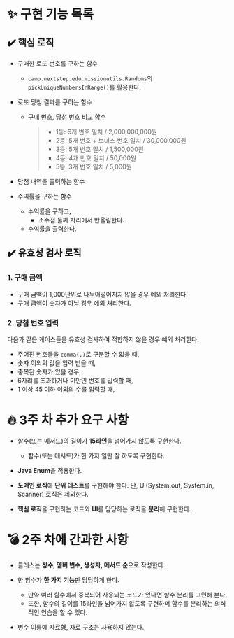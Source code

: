 # ✨ 구현 기능 목록

## ✔️ 핵심 로직

- 구매한 로또 번호를 구하는 함수
    - `camp.nextstep.edu.missionutils.Randoms`의 `pickUniqueNumbersInRange()`를 활용한다.


- 로또 당첨 결과를 구하는 함수
    - 구매 번호, 당첨 번호 비교 함수
      > - 1등: 6개 번호 일치 / 2,000,000,000원
      > - 2등: 5개 번호 + 보너스 번호 일치 / 30,000,000원
      > - 3등: 5개 번호 일치 / 1,500,000원
      > - 4등: 4개 번호 일치 / 50,000원
      > - 5등: 3개 번호 일치 / 5,000원


- 당첨 내역을 출력하는 함수


- 수익률을 구하는 함수
    - 수익률을 구하고,
        - 소수점 둘째 자리에서 반올림한다.
    - 수익률을 출력한다.

## ✔️ 유효성 검사 로직

### 1. 구매 금액

- 구매 금액이 1,000단위로 나누어떨어지지 않을 경우 예외 처리한다.
- 구매 금액이 숫자가 아닐 경우 예외 처리한다.

### 2. 당첨 번호 입력

다음과 같은 케이스들을 유효성 검사하여 적합하지 않을 경우 예외 처리한다.

- 주어진 번호들을 `comma(,)`로 구분할 수 없을 때,
- 숫자 이외의 값을 입력 받을 때,
- 중복된 숫자가 있을 경우,
- 6자리를 초과하거나 미만인 번호를 입력할 때,
- 1 이상 45 이하 이외의 수를 입력할 때,

# 🔥 3주 차 추가 요구 사항

- 함수(또는 메서드)의 길이가 **15라인**을 넘어가지 않도록 구현한다.
    - 함수(또는 메서드)가 한 가지 일만 잘 하도록 구현한다.


- **Java Enum**을 적용한다.


- **도메인 로직**에 **단위 테스트**를 구현해야 한다. 단, UI(System.out, System.in, Scanner) 로직은 제외한다.


- **핵심 로직**을 구현하는 코드와 **UI**를 담당하는 로직을 **분리**해 구현한다.

# 💣 2주 차에 간과한 사항

- 클래스는 **상수, 멤버 변수, 생성자, 메서드 순**으로 작성한다.


- 한 함수가 **한 가지 기능**만 담당하게 한다.
    - 만약 여러 함수에서 중복되어 사용되는 코드가 있다면 함수 분리를 고민해 본다.
    - 또한, 함수의 길이를 15라인을 넘어가지 않도록 구현하며 함수를 분리하는 의식적인 연습을 할 수 있다.


- 변수 이름에 자료형, 자료 구조는 사용하지 않는다.

